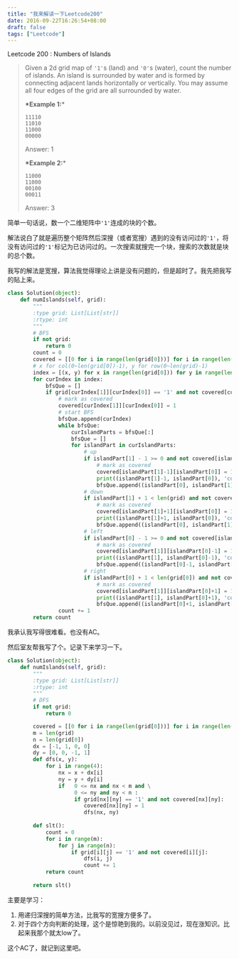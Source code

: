 ```yaml
---
title: "我来解读一下Leetcode200"
date: 2016-09-22T16:26:54+08:00
draft: false
tags: ["Leetcode"]
---
```


Leetcode 200 : Numbers of Islands

<!--more-->

> Given a 2d grid map of `'1'`s (land) and `'0'`s (water), count the number of islands. An island is surrounded by water and is formed by connecting adjacent lands horizontally or vertically. You may assume all four edges of the grid are all surrounded by water.
>
> **\*Example 1:***
>
> ```
> 11110
> 11010
> 11000
> 00000
> ```
>
> Answer: 1
>
> **\*Example 2:***
>
> ```
> 11000
> 11000
> 00100
> 00011
> ```
>
> Answer: 3

简单一句话说，数一个二维矩阵中`'1'`连成的块的个数。

解法说白了就是遍历整个矩阵然后深搜（或者宽搜）遇到的没有访问过的`'1'`，将没有访问过的`'1'`标记为已访问过的。一次搜索就搜完一个块，搜索的次数就是块的总个数。

我写的解法是宽搜，算法我觉得理论上讲是没有问题的，但是超时了。我先把我写的贴上来。

```python
class Solution(object):
    def numIslands(self, grid):
        """
        :type grid: List[List[str]]
        :rtype: int
        """
        # BFS
        if not grid:
            return 0
        count = 0
        covered = [[0 for i in range(len(grid[0]))] for i in range(len(grid))]
        # x for col(0~len(grid[0])-1), y for row(0~len(grid)-1)
        index = [(x, y) for x in range(len(grid[0])) for y in range(len(grid))]
        for curIndex in index:
            bfsQue = []
            if grid[curIndex[1]][curIndex[0]] == '1' and not covered[curIndex[1]][curIndex[0]]:
                # mark as covered
                covered[curIndex[1]][curIndex[0]] = 1
                # start BFS
                bfsQue.append(curIndex)
                while bfsQue:
                    curIslandParts = bfsQue[:]
                    bfsQue = []
                    for islandPart in curIslandParts:
                        # up
                        if islandPart[1] - 1 >= 0 and not covered[islandPart[1]-1][islandPart[0]] and grid[islandPart[1]-1][islandPart[0]] == '1':
                            # mark as covered
                            covered[islandPart[1]-1][islandPart[0]] = 1
                            print((islandPart[1]-1, islandPart[0]), 'covered')
                            bfsQue.append((islandPart[0], islandPart[1]-1))
                        # down
                        if islandPart[1] + 1 < len(grid) and not covered[islandPart[1]+1][islandPart[0]] and grid[islandPart[1]+1][islandPart[0]] == '1':
                            # mark as covered
                            covered[islandPart[1]+1][islandPart[0]] = 1
                            print((islandPart[1]+1, islandPart[0]), 'covered')
                            bfsQue.append((islandPart[0], islandPart[1]+1))
                        # left
                        if islandPart[0] - 1 >= 0 and not covered[islandPart[1]][islandPart[0]-1] and grid[islandPart[1]][islandPart[0]-1] == '1':
                            # mark as covered
                            covered[islandPart[1]][islandPart[0]-1] = 1
                            print((islandPart[1], islandPart[0]-1), 'covered')
                            bfsQue.append((islandPart[0]-1, islandPart[1]))
                        # right
                        if islandPart[0] + 1 < len(grid[0]) and not covered[islandPart[1]][islandPart[0]+1] and grid[islandPart[1]][islandPart[0]+1] == '1':
                            # mark as covered
                            covered[islandPart[1]][islandPart[0]+1] = 1
                            print((islandPart[1], islandPart[0]+1), 'covered')
                            bfsQue.append((islandPart[0]+1, islandPart[1]))
                count += 1
        return count
```

我承认我写得很难看。也没有AC。

然后室友帮我写了个。记录下来学习一下。

```python
class Solution(object):
    def numIslands(self, grid):
        """
        :type grid: List[List[str]]
        :rtype: int
        """
        # DFS
        if not grid:
            return 0

        covered = [[0 for i in range(len(grid[0]))] for i in range(len(grid))]
        m = len(grid)
        n = len(grid[0])
        dx = [-1, 1, 0, 0]
        dy = [0, 0, -1, 1]
        def dfs(x, y):
            for i in range(4):
                nx = x + dx[i]
                ny = y + dy[i]
                if   0 <= nx and nx < m and \
                     0 <= ny and ny < n :
                     if grid[nx][ny] == '1' and not covered[nx][ny]:
                        covered[nx][ny] = 1
                        dfs(nx, ny)
        
        def slt():
            count = 0
            for i in range(m):
                for j in range(n):
                    if grid[i][j] == '1' and not covered[i][j]:
                        dfs(i, j)
                        count += 1
            return count
            
        return slt()
```

主要是学习：

1. 用递归深搜的简单方法，比我写的宽搜方便多了。
2. 对于四个方向判断的处理，这个是惊艳到我的。以前没见过，现在涨知识。比起来我那个就太low了。

这个AC了，就记到这里吧。
